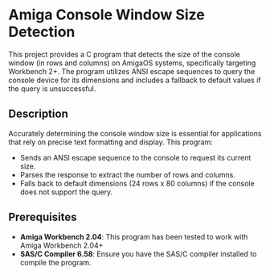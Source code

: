 # Amiga Console Window Size Detection

This project provides a C program that detects the size of the console window (in rows and columns) on AmigaOS systems, specifically targeting Workbench 2+. The program utilizes ANSI escape sequences to query the console device for its dimensions and includes a fallback to default values if the query is unsuccessful.

## Description

Accurately determining the console window size is essential for applications that rely on precise text formatting and display. This program:

- Sends an ANSI escape sequence to the console to request its current size.
- Parses the response to extract the number of rows and columns.
- Falls back to default dimensions (24 rows x 80 columns) if the console does not support the query.

## Prerequisites

- **Amiga Workbench 2.04**: This program has been tested to work with Amiga Workbench 2.04+
- **SAS/C Compiler 6.58**: Ensure you have the SAS/C compiler installed to compile the program.
